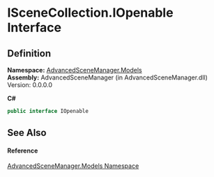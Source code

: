 # ISceneCollection.IOpenable Interface




## Definition
**Namespace:** <a href="N_AdvancedSceneManager_Models">AdvancedSceneManager.Models</a>  
**Assembly:** AdvancedSceneManager (in AdvancedSceneManager.dll) Version: 0.0.0.0

**C#**
``` C#
public interface IOpenable
```



## See Also


#### Reference
<a href="N_AdvancedSceneManager_Models">AdvancedSceneManager.Models Namespace</a>  
